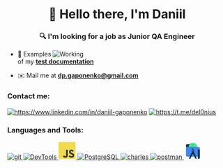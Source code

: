 <h1 align="center">👋 Hello there, I'm Daniil</h1>
<h3 align="center">🔍 I'm looking for a job as Junior QA Engineer</h3>
<img align="right" alt="Working" width="400" src="https://media.giphy.com/media/l4FsrYWEt8fqKM8kE/giphy.gif">


- 📑 Examples of my [**test documentation**](https://github.com/del0nius/Test_Documentation)

- ✉️ Mail me at **dp.gaponenko@gmail.com**

<h3 align="left">Contact me:</h3>
<p align="left">
<a href="https://www.linkedin.com/in/daniil-gaponenko" target="blank"><img align="center" src="https://upload.wikimedia.org/wikipedia/commons/f/f8/LinkedIn_icon_circle.svg" alt="https://www.linkedin.com/in/daniil-gaponenko" height="40" width="40" /></a> <a href="https://t.me/del0nius" target="blank"><img align="center" src="https://user-images.githubusercontent.com/49933115/139837223-bf23d3a9-4638-4e17-994a-ac8678d5f517.png" alt="https://t.me/del0nius" height="40" width="40" /></a>
</p>

<h3 align="left">Languages and Tools:</h3>
<p align="left"> <a href="https://github.com/del0nius/Terminal" target="_blank" rel="noreferrer"> <img src="https://www.vectorlogo.zone/logos/git-scm/git-scm-icon.svg" alt="git" width="40" height="40"/> </a> <a href="https://github.com/del0nius/Chrome_DevTools" target="_blank" rel="noreferrer"> <img src="https://1.bp.blogspot.com/-1iivg2d8Pyg/V0k2fS89VmI/AAAAAAAADOE/PYCdhBzfkzQZ_UA3d1bV1stz54AjrB6WACLcB/s1600/logo_chromium.png" alt="DevTools" width="40" height="40"/> </a> <a href="https://github.com/del0nius/JavaScript" target="_blank" rel="noreferrer"> <img src="https://raw.githubusercontent.com/devicons/devicon/master/icons/javascript/javascript-original.svg" alt="javascript" width="40" height="40"/> </a> <a href="https://github.com/del0nius/SQL" target="_blank" rel="noreferrer"> <img src="https://user-images.githubusercontent.com/89486551/143319757-0bbd31ce-7860-447a-9571-504653849d0b.png" alt="PostgreSQL" width="40" height="40"/> </a> <a href="https://github.com/del0nius/Charles" target="_blank" rel="noreferrer"> <img src="https://davidwalsh.name/demo/charlesproxyicon.svg" alt="charles" width="40" height="40"/> </a> <a href="https://github.com/del0nius/Postman" target="_blank" rel="noreferrer"> <img src="https://www.vectorlogo.zone/logos/getpostman/getpostman-icon.svg" alt="postman" width="40" height="40"/> </a> <a href="https://github.com/del0nius/Android_Studio" target="_blank" rel="noreferrer"> <img src="https://github.com/devicons/devicon/blob/master/icons/androidstudio/androidstudio-original.svg" alt="androidstudio" width="40" height="40"/> </a> </p>
